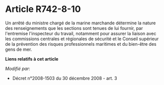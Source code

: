 # Article R742-8-10

Un arrêté du ministre chargé de la marine marchande détermine la nature des renseignements que les sections sont tenues de
lui fournir, par l'entremise l'inspecteur du travail, notamment pour assurer la liaison avec les commissions centrales et
régionales de sécurité et le Conseil supérieur de la prévention des risques professionnels maritimes et du bien-être des gens
de mer.

**Liens relatifs à cet article**

_Modifié par_:

  - Décret n°2008-1503 du 30 décembre 2008 - art. 3
